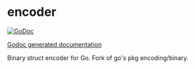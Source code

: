 encoder
=======

[![GoDoc](http://godoc.org/github.com//samoslab/galtcoin/src/cipher/encoder?status.png)](http://godoc.org/github.com/samoslab/galtcoin/src/cipher/encoder)

[Godoc generated documentation](https://godoc.org/github.com/samoslab/galtcoin/src/cipher/encoder)

Binary struct encoder for Go.  Fork of go's pkg encoding/binary.
